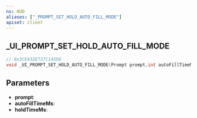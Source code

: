 ```yaml
---
ns: HUD
aliases: ["_PROMPT_SET_HOLD_AUTO_FILL_MODE"]
apiset: client
---
```

## _UI_PROMPT_SET_HOLD_AUTO_FILL_MODE

```c
// 0x3CE932E737C145D6
void _UI_PROMPT_SET_HOLD_AUTO_FILL_MODE(Prompt prompt,int autoFillTimeMs,int holdTimeMs);
```


## Parameters
* **prompt**:
* **autoFillTimeMs**:
* **holdTimeMs**: